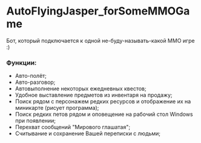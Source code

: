 # AutoFlyingJasper_forSomeMMOGame
 Бот, который подключается к одной не-буду-называть-какой ММО игре :)  

### Функции:  
- Авто-полёт;  
- Авто-разговор;  
- Автовыполнение некоторых ежедневных квестов;  
- Удобное выставление предметов из инвентаря на продажу;  
- Поиск рядом с персонажем редких ресурсов и отображение их на миникарте (рисует программа);  
- Поиск редких петов рядом и оповещение на рабочий стол Windows при появлении;  
- Перехват сообщений "Мирового глашатая";  
- Считывание и сохранение Вашей переписки с людьми;
